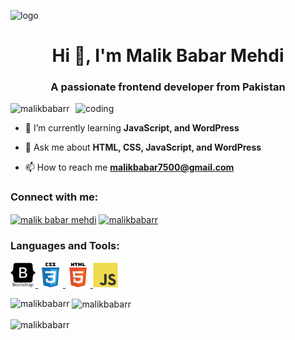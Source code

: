![logo](https://github.com/malikbabarr/malikbabarr/blob/main/Github%20Banner.png)
<h1 align="center">Hi 👋, I'm Malik Babar Mehdi</h1>
<h3 align="center">A passionate frontend developer from Pakistan</h3>
<img align="right" alt="coding" width="400" src="https://user-images.githubusercontent.com/55389276/140866485-8fb1c876-9a8f-4d6a-98dc-08c4981eaf70.gif">

<p align="left"> <img src="https://komarev.com/ghpvc/?username=malikbabarr&label=Profile%20views&color=0e75b6&style=flat" alt="malikbabarr" /> </p>

- 🌱 I’m currently learning **JavaScript, and WordPress**

- 💬 Ask me about **HTML, CSS, JavaScript, and WordPress**

- 📫 How to reach me **malikbabar7500@gmail.com**

<h3 align="left">Connect with me:</h3>
<p align="left">
<a href="https://linkedin.com/in/malik babar mehdi" target="blank"><img align="center" src="https://raw.githubusercontent.com/rahuldkjain/github-profile-readme-generator/master/src/images/icons/Social/linked-in-alt.svg" alt="malik babar mehdi" height="30" width="40" /></a>
<a href="https://instagram.com/malikbabarr" target="blank"><img align="center" src="https://raw.githubusercontent.com/rahuldkjain/github-profile-readme-generator/master/src/images/icons/Social/instagram.svg" alt="malikbabarr" height="30" width="40" /></a>
</p>

<h3 align="left">Languages and Tools:</h3>
<p align="left"> <a href="https://getbootstrap.com" target="_blank" rel="noreferrer"> <img src="https://raw.githubusercontent.com/devicons/devicon/master/icons/bootstrap/bootstrap-plain-wordmark.svg" alt="bootstrap" width="40" height="40"/> </a> <a href="https://www.w3schools.com/css/" target="_blank" rel="noreferrer"> <img src="https://raw.githubusercontent.com/devicons/devicon/master/icons/css3/css3-original-wordmark.svg" alt="css3" width="40" height="40"/> </a> <a href="https://www.w3.org/html/" target="_blank" rel="noreferrer"> <img src="https://raw.githubusercontent.com/devicons/devicon/master/icons/html5/html5-original-wordmark.svg" alt="html5" width="40" height="40"/> </a> <a href="https://developer.mozilla.org/en-US/docs/Web/JavaScript" target="_blank" rel="noreferrer"> <img src="https://raw.githubusercontent.com/devicons/devicon/master/icons/javascript/javascript-original.svg" alt="javascript" width="40" height="40"/> </a> </p>

<p><img align="left" src="https://github-readme-stats.vercel.app/api/top-langs?username=malikbabarr&show_icons=true&locale=en&layout=compact" alt="malikbabarr" /></p>

<p>&nbsp;<img align="center" src="https://github-readme-stats.vercel.app/api?username=malikbabarr&show_icons=true&locale=en" alt="malikbabarr" /></p>

<p><img align="center" src="https://github-readme-streak-stats.herokuapp.com/?user=malikbabarr&" alt="malikbabarr" /></p>
